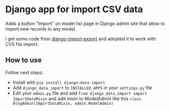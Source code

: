 Django app for import CSV data
===

Adds a button "Import" on model list page in Django admin site that allow to import new records to any model.

I get some code from [django-import-export](https://github.com/django-import-export/django-import-export) and adopted it to work with CVS file import.


How to use
---

Follow next steps:
 * Install with `pip install django-data-import`
 * Add `django_data_import` to `INSTALLED_APPS` in your `settings.py` file
 * Edit your `admin.py` file and add `from django_data_import import ImportDataMixin` and add mixin to ModelAdmin like this `class BlogAdmin(ImportDataMixin, admin.ModelAdmin)`
